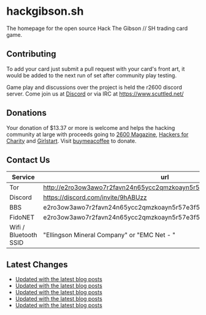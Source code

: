 # hackgibson.sh
The homepage for the open source Hack The Gibson // SH trading card game.


## Contributing

To add your card just submit a pull request with your card's front art, it would be added to the next run of set after community play testing.

Game play and discussions over the project is held the r2600 discord server. Come join us at [Discord](https://discord.com/invite/9hABUzz) or via IRC at https://www.scuttled.net/


## Donations

Your donation of $13.37 or more is welcome and helps the hacking community at large with proceeds going to [2600 Magazine](https://2600.com/), [Hackers for Charity](https://hackersforcharity.org) and [Girlstart](https://girlstart.org).  Visit [buymeacoffee](https://www.buymeacoffee.com/hackgibson.sh) to donate.


## Contact Us

Service | url
-|-
Tor | http://e2ro3ow3awo7r2favn24n65ycc2qmzkoayn5r57e3f56nvjwdcgg32ad.onion
Discord | https://discord.com/invite/9hABUzz
BBS | e2ro3ow3awo7r2favn24n65ycc2qmzkoayn5r57e3f56nvjwdcgg32ad.onion:23
FidoNET | e2ro3ow3awo7r2favn24n65ycc2qmzkoayn5r57e3f56nvjwdcgg32ad.onion:24554
Wifi / Bluetooth SSID | "Ellingson Mineral Company" or "EMC Net - <fidonet address>"

## Latest Changes
<!-- BLOG-POST-LIST:START -->
- [Updated with the latest blog posts](https://github.com/DFW2600/hackgibson.sh/commit/eb9fcca7f9e22d2f0a911e2f4764686fee0c3142)
- [Updated with the latest blog posts](https://github.com/DFW2600/hackgibson.sh/commit/6b5a32acf91d41b3b96af77c79d9290bbddb99c3)
- [Updated with the latest blog posts](https://github.com/DFW2600/hackgibson.sh/commit/31468cc296fc13b82c8804c7f25a631adde095b2)
- [Updated with the latest blog posts](https://github.com/DFW2600/hackgibson.sh/commit/d12ef0198486f2ead537357938f8475e06e7c5bd)
- [Updated with the latest blog posts](https://github.com/DFW2600/hackgibson.sh/commit/f7e6e059ec6ecdf6332505bb1d233f26f2934dce)
<!-- BLOG-POST-LIST:END -->
